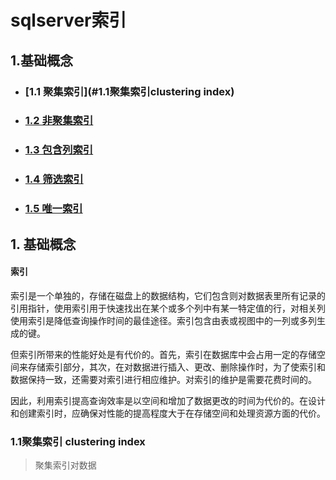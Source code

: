 # sqlserver索引
## 1.基础概念
* ### [1.1 聚集索引](#1.1聚集索引clustering index)
* ### [1.2 非聚集索引](#1.2)
* ### [1.3 包含列索引](#1.3)
* ### [1.4 筛选索引](#1.4)
* ### [1.5 唯一索引](#1.5)

## 1. 基础概念

#### 索引
索引是一个单独的，存储在磁盘上的数据结构，它们包含则对数据表里所有记录的引用指针，使用索引用于快速找出在某个或多个列中有某一特定值的行，对相关列使用索引是降低查询操作时间的最佳途径。索引包含由表或视图中的一列或多列生成的键。

但索引所带来的性能好处是有代价的。首先，索引在数据库中会占用一定的存储空间来存储索引部分，其次，在对数据进行插入、更改、删除操作时，为了使索引和数据保持一致，还需要对索引进行相应维护。对索引的维护是需要花费时间的。

因此，利用索引提高查询效率是以空间和增加了数据更改的时间为代价的。在设计和创建索引时，应确保对性能的提高程度大于在存储空间和处理资源方面的代价。

### 1.1聚集索引 clustering index

> 聚集索引对数据


